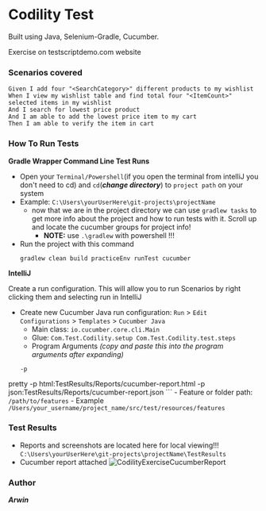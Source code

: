 Codility Test
=============
Built using Java, Selenium-Gradle, Cucumber.

Exercise on testscriptdemo.com website

### **Scenarios covered**
    Given I add four "<SearchCategory>" different products to my wishlist
    When I view my wishlist table and find total four "<ItemCount>" selected items in my wishlist
    And I search for lowest price product
    And I am able to add the lowest price item to my cart
    Then I am able to verify the item in cart

### **How To Run Tests**
**Gradle Wrapper Command Line Test Runs** 
- Open your `Terminal/Powershell`(if you open the terminal from intelliJ you don't need to cd) and `cd`(_**change directory**_) to `project path` on your system
- Example: `C:\Users\yourUserHere\git-projects\projectName`
    - now that we are in the project directory we can use `gradlew tasks` to get more info about the project and how to run tests with it. Scroll up and locate the cucumber groups for project info!  
        - **NOTE:** use `.\gradlew` with powershell !!!
- Run the project with this command
    ```
    gradlew clean build practiceEnv runTest cucumber
    ```            
**IntelliJ**

Create a run configuration. This will allow you to run Scenarios by right clicking them and selecting run in IntelliJ
- Create new Cucumber Java run configuration: `Run` > `Edit Configurations` > `Templates` > `Cucumber Java`
    - Main class: `io.cucumber.core.cli.Main`
    - Glue: `Com.Test.Codility.setup Com.Test.Codility.test.steps`
    - Program Arguments _(copy and paste this into the program arguments after expanding)_
    ```
    -p
pretty
-p
html:TestResults/Reports/cucumber-report.html
-p
json:TestResults/Reports/cucumber-report.json
    ```
    - Feature or folder path: `/path/to/features`
        - Example `/Users/your_username/project_name/src/test/resources/features`

### **Test Results**
- Reports and screenshots are located here for local viewing!!! ```C:\Users\yourUserHere\git-projects\projectName\TestResults```
- Cucumber report attached
![CodilityExerciseCucumberReport](https://user-images.githubusercontent.com/83782547/117734694-e3127280-b1eb-11eb-86b1-27d709225a99.PNG)

### **Author**
**_Arwin_**

